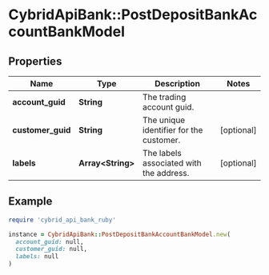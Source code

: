 # CybridApiBank::PostDepositBankAccountBankModel

## Properties

| Name | Type | Description | Notes |
| ---- | ---- | ----------- | ----- |
| **account_guid** | **String** | The trading account guid. |  |
| **customer_guid** | **String** | The unique identifier for the customer. | [optional] |
| **labels** | **Array&lt;String&gt;** | The labels associated with the address. | [optional] |

## Example

```ruby
require 'cybrid_api_bank_ruby'

instance = CybridApiBank::PostDepositBankAccountBankModel.new(
  account_guid: null,
  customer_guid: null,
  labels: null
)
```

